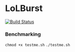 # LoLBurst 

[![Build
Status](https://travis-ci.org/noyoshi/LoLBurst.svg?branch=master)](https://travis-ci.org/noyoshi/LoLBurst)

### Benchmarking 

`chmod +x testme.sh`
`./testme.sh`
